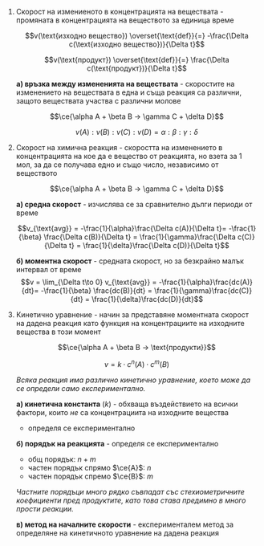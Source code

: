 1. Скорост на измениеното в концентрацията на веществата - промяната в концентрацията на веществото за единица време
	
	$$v(\text{изходно вещество}) \overset{\text{def}}{=} -\frac{\Delta c(\text{изходно вещество})}{\Delta t}$$
	
	$$v(\text{продукт}) \overset{\text{def}}{=} \frac{\Delta c(\text{продукт})}{\Delta t}$$
	
	**а) връзка между измененията на веществата** - скоростите на изменението на веществата в една и съща реакция са различни, защото веществата участва с различни молове
	
	$$\ce{\alpha A + \beta B -> \gamma C + \delta D}$$
	
	$$v(A) : v(B) : v(C) : v(D) = \alpha : \beta : \gamma : \delta$$

2. Скорост на химична реакция - скоростта на изменението в концентрацията на кое да е вещество от реакцията, но взета за 1 мол, за да се получава едно и също число, независимо от веществото 
	
	$$\ce{\alpha A + \beta B -> \gamma C + \delta D}$$
	
	**а) средна скорост** - изчислява се за сравнително дълги периоди от време
	
	$$v_{\text{avg}} = -\frac{1}{\alpha}\frac{\Delta c(A)}{\Delta t}= -\frac{1}{\beta} \frac{\Delta c(B)}{\Delta t} = \frac{1}{\gamma}\frac{\Delta c(C)}{\Delta t} = \frac{1}{\delta}\frac{\Delta c(D)}{\Delta t}$$
	
	**б) моментна скорост** - средната скорост, но за безкрайно малък интервал от време
	$$v = \lim_{\Delta t\to 0} v_{\text{avg}} = -\frac{1}{\alpha}\frac{dc(A)}{dt}= -\frac{1}{\beta} \frac{dc(B)}{dt} = \frac{1}{\gamma}\frac{dc(C)}{dt} = \frac{1}{\delta}\frac{dc(D)}{dt}$$

3. Кинетично уравнение - начин за представяне моментната скорост на дадена реакция като функция на концентрациите на изходните вещества в този момент
	
	$$\ce{\alpha A + \beta B -> \text{продукти}}$$
	
	$$v = k\cdot c^n(A) \cdot c^m(B)$$
	
	*Всяка реакция има различно кинетично уравнение, което може да се определи само експериментално.*
	
	**а) кинетична константа** ($k$) - обхваща въздействието на всички фактори, които *не* са концентрациита на изходните вещества
	- определя се експериментално
	
	**б) порядък на реакцията** - определя се експериментално
	- общ порядък: $n+m$
	- частен порядък спрямо $\ce{A}$: $n$
	- частен порядък спремо $\ce{B}$: $m$
	
	*Частните порядъци много рядко съвпадат със стехиометричните коефициенти пред продуктите, като това става предимно в много прости реакции.*
	
	**в) метод на началните скорости** - експерименталем метод за определяне на кинетичното уравнение на дадена реакция